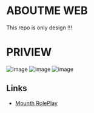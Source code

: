 # ABOUTME WEB
This repo is only design !!! 

# PRIVIEW
![image](https://github.com/waasaty/about-me---web/assets/114494426/83865d32-51c8-4837-b019-7e9df462f227)
![image](https://github.com/waasaty/about-me---web/assets/114494426/1f7d9c31-734a-4ef2-9ccd-5dc6dff4f9e1)
![image](https://github.com/waasaty/about-me---web/assets/114494426/3a1f37d0-e3bc-47b8-8648-1175bb6dd545)


## Links
- [Mounth RolePlay](https://discord.gg/mounthrp)

